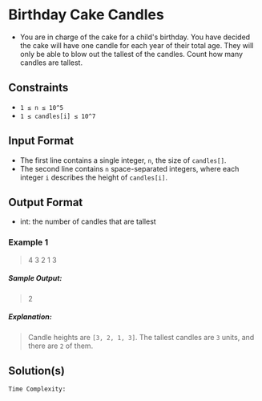 # Birthday Cake Candles

- You are in charge of the cake for a child's birthday. You have decided the cake will have one candle for each year of their total age. They will only be able to blow out the tallest of the candles. Count how many candles are tallest.

## Constraints

- `1 ≤ n ≤ 10^5`
- `1 ≤ candles[i] ≤ 10^7`

## Input Format

- The first line contains a single integer, `n`, the size of `candles[]`.
- The second line contains `n` space-separated integers, where each integer `i` describes the height of `candles[i]`.

## Output Format

- int: the number of candles that are tallest

### Example 1

  > 4
    3 2 1 3

  ##### Sample Output:

  > 2

  ##### Explanation:
  > Candle heights are `[3, 2, 1, 3]`. The tallest candles are `3` units, and there are `2` of them.

## Solution(s)

`Time Complexity:  `
